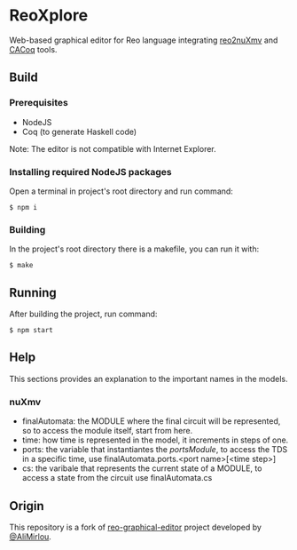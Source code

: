 # ReoXplore
Web-based graphical editor for Reo language integrating [reo2nuXmv](https://github.com/frame-lab/Reo2nuXmv) and [CACoq](https://github.com/frame-lab/CACoq) tools.

## Build

### Prerequisites
* NodeJS
* Coq (to generate Haskell code)

Note: The editor is not compatible with Internet Explorer.

### Installing required NodeJS packages
Open a terminal in project's root directory and run command:
```console
$ npm i
```

### Building
In the project's root directory there is a makefile, you can run it with:
```console
$ make
```

## Running
After building the project, run command:
```console
$ npm start
```

## Help
This sections provides an explanation to the important names in the models.

### nuXmv
- finalAutomata: the MODULE where the final circuit will be represented, so to access the module itself, start from here.
- time: how time is represented in the model, it increments in steps of one.
- ports: the variable that instantiantes the *portsModule*, to access the TDS in a specific time, use finalAutomata.ports.\<port name\>[\<time step\>]
- cs: the varibale that represents the current state of a MODULE, to access a state from the circuit use finalAutomata.cs


## Origin
This repository is a fork of [reo-graphical-editor](https://github.com/ReoLanguage/reo-graphical-editor) project developed by [@AliMirlou](https://github.com/AliMirlou).
